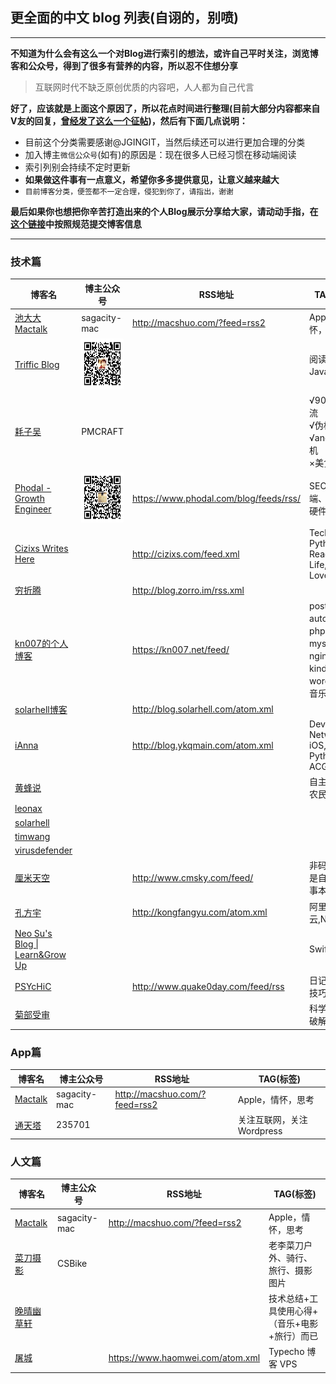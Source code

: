 
## 更全面的中文 blog 列表(自诩的，别喷)

---
**不知道为什么会有这么一个对Blog进行索引的想法，或许自己平时关注，浏览博客和公众号，得到了很多有营养的内容，所以忍不住想分享**
> 互联网时代不缺乏原创优质的内容吧，人人都为自己代言

**好了，应该就是上面这个原因了，所以花点时间进行整理(目前大部分内容都来自V友的回复，[曾经发了这么一个征帖](http://v2ex.com/t/248896#reply133))，然后有下面几点说明：**

- 目前这个分类需要感谢@JGINGIT，当然后续还可以进行更加合理的分类
- 加入博主`微信公众号`(如有)的原因是：现在很多人已经习惯在移动端阅读
- 索引列别会持续不定时更新
- **如果做这件事有一点意义，希望你多多提供意见，让意义越来越大**
- `目前博客分类，便签都不一定合理，侵犯到你了，请指出，谢谢`

**最后如果你也想把你辛苦打造出来的个人Blog展示分享给大家，请动动手指，在[这个链接](https://github.com/jerrycave/BlogLists/issues/3)中按照规范提交博客信息**

---


### 技术篇

| 博客名 | 博主公众号 | RSS地址 | TAG(标签) | 
| ------------ | ------------- | ------------ | ---- |
| [池大大Mactalk](http://macshuo.com/) | sagacity-mac  | <http://macshuo.com/?feed=rss2> | Apple，情怀，思考 |
| [Triffic Blog](http://www.triffic.cc/) | <img src="/imgs/wechat/triffic.jpg" width="80" height="80">  |  | 阅读，Java，BI |
| [耗子吴](http://ratwu.com/) | PMCRAFT | | √90后　√主流　√宅男　√伪极客　√android手机　×逛街　×美食 |
| [Phodal - Growth Engineer](https://www.phodal.com/) | <img src="/imgs/wechat/phodal.jpg" width="80" height="80"> | <https://www.phodal.com/blog/feeds/rss/> | SEO、前端、后台、硬件、架构 | 
| [Cizixs Writes Here](http://cizixs.com/) | | <http://cizixs.com/feed.xml> | Tech, Python, Reading, Life, And Love. |
| [穷折腾](http://blog.zorro.im/)| | <http://blog.zorro.im/rss.xml> |  |  
| [kn007的个人博客](https://kn007.net/) |  | <https://kn007.net/feed/> | postfix，autoit，php，mysql，nginx，kindle，wordpress，音乐，生活 |
| [solarhell博客](http://blog.solarhell.com/) |  | <http://blog.solarhell.com/atom.xml> |  |
| [iAnna](http://blog.ykqmain.com/) |  | <http://blog.ykqmain.com/atom.xml> | Developer, Network, iOS, Swift, Python, ACG |
| [黄蜂说](https://www.sjy.im/) |  |  | 自主创业,IT农民工 |
| [leonax](https://leonax.net/) |  |  |  |
| [solarhell](http://blog.solarhell.com/) |  |  |  |
| [timwang](http://wiki.timwang.me/) |  |  |  |
| [virusdefender](https://virusdefender.net/) |  |  |  |
| [厘米天空](http://www.cmsky.com/) |  | <http://www.cmsky.com/feed/> | 非码农，只是自己的记事本 |
| [孔方宇](http://kongfangyu.com/) |  | <http://kongfangyu.com/atom.xml> | 阿里云,Nodejs |
| [Neo Su's Blog \| Learn&Grow Up](https://blog.smemo.info/) |  |  | Swift, Js |
| [PSYcHiC](http://www.quake0day.com/) |  | <http://www.quake0day.com/feed/rss> | 日记, 作品, 技巧分享 |
| [菊部受审](http://www.jubushoushen.com/) |  |  | 科学上网、破解软件 |


### App篇
| 博客名 | 博主公众号 | RSS地址 | TAG(标签) | 
| ------------ | ------------- | ------------ | ---- |
| [Mactalk](http://macshuo.com/) | sagacity-mac  | <http://macshuo.com/?feed=rss2> | Apple，情怀，思考 |
| [通天塔](https://ttt.tt/)| 235701 |  | 关注互联网，关注Wordpress|



### 人文篇
| 博客名 | 博主公众号 | RSS地址 | TAG(标签) | 
| ------------ | ------------- | ------------ | ---- |
| [Mactalk](http://macshuo.com/) | sagacity-mac  | <http://macshuo.com/?feed=rss2> | Apple，情怀，思考 |
| [菜刀摄影](http://www.caidaoli.com/) | CSBike | | 老李菜刀户外、骑行、旅行、摄影图片 |
| [晚晴幽草轩](http://www.jeffjade.com/) |  |  | 技术总结+工具使用心得+（音乐+电影+旅行）而已 |
| [屠城](https://www.haomwei.com/) |  | <https://www.haomwei.com/atom.xml> | Typecho 博客 VPS |
